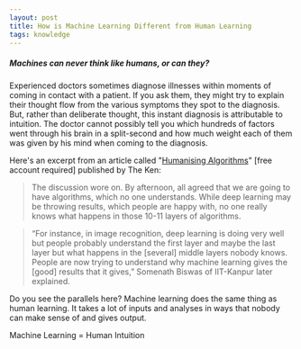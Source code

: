 ```yaml
---
layout: post
title: How is Machine Learning Different from Human Learning
tags: knowledge
---
```


##### Machines can never think like humans, or can they? #####

Experienced doctors sometimes diagnose illnesses within moments of coming in contact with a patient. If you ask them, they might try to explain their thought flow from the various symptoms they spot to the diagnosis. But, rather than deliberate thought, this instant diagnosis is attributable to intuition. The doctor cannot possibly tell you which hundreds of factors went through his brain in a split-second and how much weight each of them was given by his mind when coming to the diagnosis.

Here's an excerpt from an article called "[Humanising Algorithms](https://the-ken.com/humanising-algorithms/)" [free account required] published by The Ken:

> The discussion wore on. By afternoon, all agreed that we are going to have algorithms, which no one understands. While deep learning may be throwing results, which people are happy with, no one really knows what happens in those 10-11 layers of algorithms.

> “For instance, in image recognition, deep learning is doing very well but people probably understand the first layer and maybe the last layer but what happens in the [several] middle layers nobody knows. People are now trying to understand why machine learning gives the [good] results that it gives,” Somenath Biswas of IIT-Kanpur later explained.

Do you see the parallels here? Machine learning does the same thing as human learning. It takes a lot of inputs and analyses in ways that nobody can make sense of and gives output.

Machine Learning = Human Intuition
